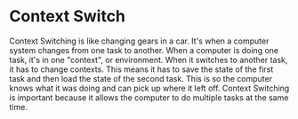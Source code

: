 # Context Switch

Context Switching is like changing gears in a car. It's when a computer system changes from one task to another. When a computer is doing one task, it's in one "context", or environment. When it switches to another task, it has to change contexts. This means it has to save the state of the first task and then load the state of the second task. This is so the computer knows what it was doing and can pick up where it left off. Context Switching is important because it allows the computer to do multiple tasks at the same time.
